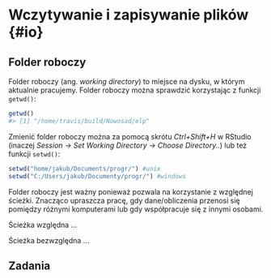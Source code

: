 
# Wczytywanie i zapisywanie plików {#io}

<!-- csv better than many! -->
<!-- folder roboczy -->

## Folder roboczy

Folder roboczy (ang. *working directory*) to miejsce na dysku, w którym aktualnie pracujemy.
Folder roboczy można sprawdzić korzystając z funkcji `getwd()`:


```r
getwd()
#> [1] "/home/travis/build/Nowosad/elp"
```

Zmienić folder roboczy można za pomocą skrótu *Ctrl+Shift+H* w RStudio (inaczej *Session -> Set Working Directory -> Choose Directory..*) lub też funkcji `setwd()`:


```r
setwd("home/jakub/Documents/progr/") #unix
setwd("C:/Users/jakub/Documenty/progr/") #windows
```

Folder roboczy jest ważny ponieważ pozwala na korzystanie z względnej ścieżki.
Znacząco upraszcza pracę, gdy dane/obliczenia przenosi się pomiędzy różnymi komputerami lub gdy współpracuje się z innymi osobami.

Ścieżka względna ...

Ścieżka bezwzględna ...

<!--project-oriented workflow -->
<!-- Adopt a project-oriented workflow -->
<!-- How? -->
<!-- • dedicated directory -->
<!-- • RStudio Project -->
<!-- • Git repo, probably syncing to a remote -->
<!-- + use a blank slate, restart often -->
<!-- footnote with fs and here pacakges -->

## Zadania
